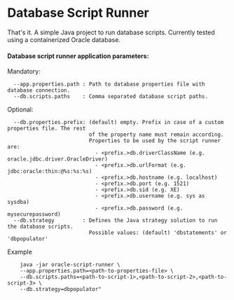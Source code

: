 # Database Script Runner

That's it. A simple Java project to run database scripts. Currently tested using a containerized Oracle database.

#### Database script runner application parameters:

Mandatory:
```
  --app.properties.path : Path to database properties file with database connection.
  --db.scripts.paths    : Comma separated database script paths.
```
Optional:
```
  --db.properties.prefix: (default) empty. Prefix in case of a custom properties file. The rest 
                          of the property name must remain according.
                          Properties to be used by the script runner are:
                            - <prefix.>db.driverClassName (e.g. oracle.jdbc.driver.OracleDriver)
                            - <prefix.>db.urlFormat (e.g. jdbc:oracle:thin:@%s:%s:%s)
                            - <prefix.>db.hostname (e.g. localhost)
                            - <prefix.>db.port (e.g. 1521)
                            - <prefix.>db.sid (e.g. XE)
                            - <prefix.>db.username (e.g. sys as sysdba)
                            - <prefix.>db.password (e.g. mysecurepassword)
  --db.strategy         : Defines the Java strategy solution to run the database scripts.
                          Possible values: (default) 'dbstatements' or 'dbpopulator'
```
Example
```shell
    java -jar oracle-script-runner \
    --app.properties.path=<path-to-properties-file> \
    --db.scripts.paths=<path-to-script-1>,<path-to-script-2>,<path-to-script-3> \
    --db.strategy=dbpopulator"
```
